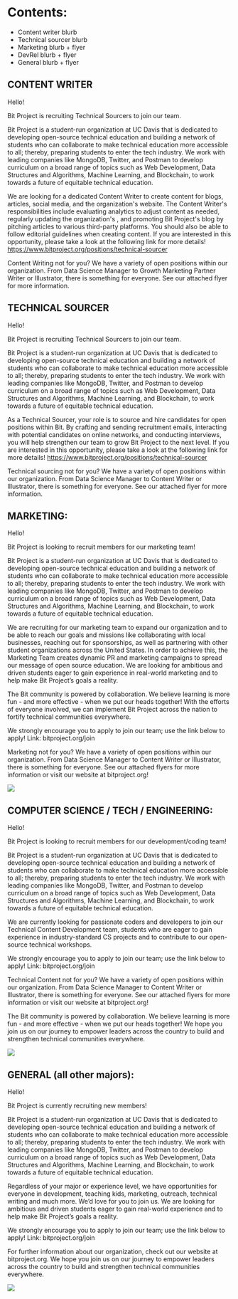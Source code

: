 # Contents:
- Content writer blurb
- Technical sourcer blurb
- Marketing blurb + flyer
- DevRel blurb + flyer
- General blurb + flyer

## CONTENT WRITER

Hello!

Bit Project is recruiting Technical Sourcers to join our team.

Bit Project is a student-run organization at UC Davis that is dedicated to developing open-source technical education and building a network of students who can collaborate to make technical education more accessible to all; thereby, preparing students to enter the tech industry. We work with leading companies like MongoDB, Twitter, and Postman to develop curriculum on a broad range of topics such as Web Development, Data Structures and Algorithms, Machine Learning, and Blockchain, to work towards a future of equitable technical education.

We are looking for a dedicated Content Writer to create content for blogs, articles, social media, and the organization's website. The Content Writer's responsibilities include evaluating analytics to adjust content as needed, regularly updating the organization's , and promoting Bit Project's blog by pitching articles to various third-party platforms. You should also be able to follow editorial guidelines when creating content. If you are interested in this opportunity, please take a look at the following link for more details! https://www.bitproject.org/positions/technical-sourcer  

Content Writing not for you? We have a variety of open positions within our organization. From Data Science Manager to Growth Marketing Partner Writer or Illustrator, there is something for everyone. See our attached flyer for more information.

## TECHNICAL SOURCER

Hello!

Bit Project is recruiting Technical Sourcers to join our team.

Bit Project is a student-run organization at UC Davis that is dedicated to developing open-source technical education and building a network of students who can collaborate to make technical education more accessible to all; thereby, preparing students to enter the tech industry. We work with leading companies like MongoDB, Twitter, and Postman to develop curriculum on a broad range of topics such as Web Development, Data Structures and Algorithms, Machine Learning, and Blockchain, to work towards a future of equitable technical education.

As a Technical Sourcer, your role is to source and hire candidates for open positions within Bit. By crafting and sending recruitment emails, interacting with potential candidates on online networks, and conducting interviews, you will help strengthen our team to grow Bit Project to the next level. If you are interested in this opportunity, please take a look at the following link for more details! https://www.bitproject.org/positions/technical-sourcer  

Technical sourcing not for you? We have a variety of open positions within our organization. From Data Science Manager to Content Writer or Illustrator, there is something for everyone. See our attached flyer for more information.

## MARKETING:

Hello!

Bit Project is looking to recruit members for our marketing team!

Bit Project is a student-run organization at UC Davis that is dedicated to developing open-source technical education and building a network of students who can collaborate to make technical education more accessible to all; thereby, preparing students to enter the tech industry. We work with leading companies like MongoDB, Twitter, and Postman to develop curriculum on a broad range of topics such as Web Development, Data Structures and Algorithms, Machine Learning, and Blockchain, to work towards a future of equitable technical education.

We are recruiting for our marketing team to expand our organization and to be able to reach our goals and missions like collaborating with local businesses, reaching out for sponsorships, as well as partnering with other student organizations across the United States. In order to achieve this, the Marketing Team creates dynamic PR and marketing campaigns to spread our message of open source education. We are looking for ambitious and driven students eager to gain experience in real-world marketing and to help make Bit Project’s goals a reality.

The Bit community is powered by collaboration. We believe learning is more fun - and more effective - when we put our heads together! With the efforts of everyone involved, we can implement Bit Project across the nation to fortify technical communities everywhere.

We strongly encourage you to apply to join our team; use the link below to apply! Link: bitproject.org/join

Marketing not for you? We have a variety of open positions within our organization. From Data Science Manager to Content Writer or Illustrator, there is something for everyone. See our attached flyers for more information or visit our website at bitproject.org!

![](https://github.com/bitprj/marketing/blob/master/EmailTemplates/Flyers/GrowthMarketingFlyer_4.5-02.png)


## COMPUTER SCIENCE / TECH / ENGINEERING:

Hello!

Bit Project is looking to recruit members for our development/coding team!

Bit Project is a student-run organization at UC Davis that is dedicated to developing open-source technical education and building a network of students who can collaborate to make technical education more accessible to all; thereby, preparing students to enter the tech industry. We work with leading companies like MongoDB, Twitter, and Postman to develop curriculum on a broad range of topics such as Web Development, Data Structures and Algorithms, Machine Learning, and Blockchain, to work towards a future of equitable technical education.

We are currently looking for passionate coders and developers to join our Technical Content Development team, students who are eager to gain experience in industry-standard CS projects and to contribute to our open-source technical workshops.

We strongly encourage you to apply to join our team; use the link below to apply! Link: bitproject.org/join

Technical Content not for you? We have a variety of open positions within our organization. From Data Science Manager to Content Writer or Illustrator, there is something for everyone. See our attached flyers for more information or visit our website at bitproject.org!

The Bit community is powered by collaboration. We believe learning is more fun - and more effective - when we put our heads together! We hope you join us on our journey to empower leaders across the country to build and strengthen technical communities everywhere.

![](https://github.com/bitprj/marketing/blob/master/EmailTemplates/Flyers/DevRelFlyer_4.6-06.png)

## GENERAL (all other majors):

Hello!

Bit Project is currently recruiting new members!

Bit Project is a student-run organization at UC Davis that is dedicated to developing open-source technical education and building a network of students who can collaborate to make technical education more accessible to all; thereby, preparing students to enter the tech industry. We work with leading companies like MongoDB, Twitter, and Postman to develop curriculum on a broad range of topics such as Web Development, Data Structures and Algorithms, Machine Learning, and Blockchain, to work towards a future of equitable technical education.

Regardless of your major or experience level, we have opportunities for everyone in development, teaching kids, marketing, outreach, technical writing and much more. We’d love for you to join us. We are looking for ambitious and driven students eager to gain real-world experience and to help make Bit Project’s goals a reality.

We strongly encourage you to apply to join our team; use the link below to apply! Link: bitproject.org/join

For further information about our organization, check out our website at bitproject.org. We hope you join us on our journey to empower leaders across the country to build and strengthen technical communities everywhere.

![](https://github.com/bitprj/marketing/blob/master/EmailTemplates/Flyers/OpenSource_4.20-04.png)
